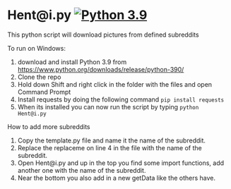# Hent<nolink>@<nolink>i.py [![Python 3.9](https://img.shields.io/badge/python-3.9-blue.svg)](https://www.python.org/downloads/release/python-390/)
This python script will download pictures from defined subreddits  
  
To run on Windows:
1. download and install Python 3.9 from https://www.python.org/downloads/release/python-390/
2. Clone the repo
2. Hold down Shift and right click in the folder with the files and open Command Prompt
4. Install requests by doing the following command ```pip install requests```
5. When its installed you can now run the script by typing ```python Hent@i.py```

How to add more subreddits
1. Copy the template.py file and name it the name of the subreddit.
2. Replace the replaceme on line 4 in the file with the name of the subreddit.
3. Open Hent<nolink>@<nolink>i.py and up in the top you find some import functions, add another one with the name of the subreddit.
4. Near the bottom you also add in a new getData like the others have.